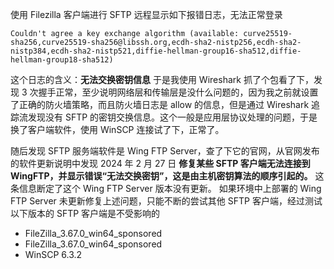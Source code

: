 使用 Filezilla 客户端进行 SFTP 远程显示如下报错日志，无法正常登录

```
Couldn't agree a key exchange algorithm (available: curve25519-sha256,curve25519-sha256@libssh.org,ecdh-sha2-nistp256,ecdh-sha2-nistp384,ecdh-sha2-nistp521,diffie-hellman-group16-sha512,diffie-hellman-group18-sha512) 
```
这个日志的含义：**无法交换密钥信息** 于是我使用 Wireshark 抓了个包看了下，发现 3 次握手正常，至少说明网络层和传输层是没什么问题的，因为我之前就设置了正确的防火墙策略，而且防火墙日志是 allow 的信息，但是通过 Wireshark 追踪流发现没有 SFTP 的密钥交换信息。这个一般是应用层协议处理的问题，于是换了客户端软件，使用 WinSCP 连接试了下，正常了。

随后发现 SFTP 服务端软件是 Wing FTP Server，查了下它的官网，从官网发布的软件更新说明中发现 2024 年 2 月 27 日 **修复某些 SFTP 客户端无法连接到 WingFTP，并显示错误“无法交换密钥”，这是由主机密钥算法的顺序引起的。**  这条信息断定了这个  Wing FTP Server 版本没有更新。 如果环境中上部署的 Wing FTP Server 未更新修复上述问题，只能不断的尝试其他 SFTP 客户端，经过测试以下版本的 SFTP 客户端是不受影响的

- FileZilla_3.67.0_win64_sponsored
- FileZilla_3.67.0_win64_sponsored
- WinSCP 6.3.2
